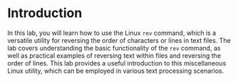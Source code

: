 # Introduction

In this lab, you will learn how to use the Linux `rev` command, which is a versatile utility for reversing the order of characters or lines in text files. The lab covers understanding the basic functionality of the `rev` command, as well as practical examples of reversing text within files and reversing the order of lines. This lab provides a useful introduction to this miscellaneous Linux utility, which can be employed in various text processing scenarios.

